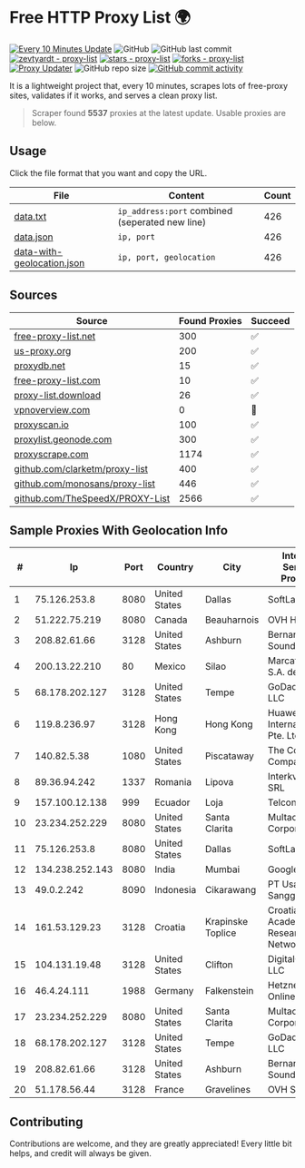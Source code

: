 
# Free HTTP Proxy List 🌍

[![Every 10 Minutes Update](https://github.com/mertguvencli/http-proxy-list/actions/workflows/main.yml/badge.svg?branch=main)](https://github.com/mertguvencli/http-proxy-list/actions/workflows/main.yml)
![GitHub](https://img.shields.io/github/license/mertguvencli/http-proxy-list)
![GitHub last commit](https://img.shields.io/github/last-commit/mertguvencli/http-proxy-list)
[![zevtyardt - proxy-list](https://img.shields.io/static/v1?label=zevtyardt&message=proxy-list&color=blue&logo=github)](https://github.com/zevtyardt/proxy-list "Go to GitHub repo")
[![stars - proxy-list](https://img.shields.io/github/stars/zevtyardt/proxy-list?style=social)](https://github.com/zevtyardt/proxy-list)
[![forks - proxy-list](https://img.shields.io/github/forks/zevtyardt/proxy-list?style=social)](https://github.com/zevtyardt/proxy-list)
[![Proxy Updater](https://github.com/zevtyardt/proxy-list/workflows/Proxy%20Updater/badge.svg)](https://github.com/zevtyardt/proxy-list/actions?query=workflow:"Proxy+Updater")
![GitHub repo size](https://img.shields.io/github/repo-size/zevtyardt/proxy-list)
[![GitHub commit activity](https://img.shields.io/github/commit-activity/m/zevtyardt/proxy-list?logo=commits)](https://github.com/zevtyardt/proxy-list/commits/main)

It is a lightweight project that, every 10 minutes, scrapes lots of free-proxy sites, validates if it works, and serves a clean proxy list.

> Scraper found **5537** proxies at the latest update. Usable proxies are below.

## Usage

Click the file format that you want and copy the URL.

|File|Content|Count|
|----|-------|-----|
|[data.txt](https://raw.githubusercontent.com/mertguvencli/http-proxy-list/main/proxy-list/data.txt)|`ip_address:port` combined (seperated new line)|426|
|[data.json](https://raw.githubusercontent.com/mertguvencli/http-proxy-list/main/proxy-list/data.json)|`ip, port`|426|
|[data-with-geolocation.json](https://raw.githubusercontent.com/mertguvencli/http-proxy-list/main/proxy-list/data-with-geolocation.json)|`ip, port, geolocation`|426|

## Sources

|Source|Found Proxies|Succeed|
|------|-------------|-------|
|[free-proxy-list.net](https://free-proxy-list.net)|300|✅|
|[us-proxy.org](https://www.us-proxy.org)|200|✅|
|[proxydb.net](http://proxydb.net)|15|✅|
|[free-proxy-list.com](https://free-proxy-list.com/?page=&port=&type%5B%5D=http&type%5B%5D=https&up_time=0&search=Search)|10|✅|
|[proxy-list.download](https://www.proxy-list.download/HTTP)|26|✅|
|[vpnoverview.com](https://vpnoverview.com/privacy/anonymous-browsing/free-proxy-servers)|0|🚫|
|[proxyscan.io](https://www.proxyscan.io)|100|✅|
|[proxylist.geonode.com](https://proxylist.geonode.com/api/proxy-list?limit=300&page=1&sort_by=lastChecked&sort_type=desc&protocols=http,https)|300|✅|
|[proxyscrape.com](https://api.proxyscrape.com/v2/?request=displayproxies&protocol=http&timeout=10000&country=all&ssl=all&anonymity=all)|1174|✅|
|[github.com/clarketm/proxy-list](https://raw.githubusercontent.com/clarketm/proxy-list/master/proxy-list-raw.txt)|400|✅|
|[github.com/monosans/proxy-list](https://raw.githubusercontent.com/monosans/proxy-list/main/proxies/http.txt)|446|✅|
|[github.com/TheSpeedX/PROXY-List](https://raw.githubusercontent.com/TheSpeedX/PROXY-List/master/http.txt)|2566|✅|


## Sample Proxies With Geolocation Info

|#|Ip|Port|Country|City|Internet Service Provider|
|-|--|----|-------|----|-------------------------|
|1|75.126.253.8|8080|United States|Dallas|SoftLayer|
|2|51.222.75.219|8080|Canada|Beauharnois|OVH Hosting|
|3|208.82.61.66|3128|United States|Ashburn|Bernardi Sounds|
|4|200.13.22.210|80|Mexico|Silao|Marcatel Com, S.A. de C.V.|
|5|68.178.202.127|3128|United States|Tempe|GoDaddy.com, LLC|
|6|119.8.236.97|3128|Hong Kong|Hong Kong|Huawei International Pte. Ltd.|
|7|140.82.5.38|1080|United States|Piscataway|The Constant Company|
|8|89.36.94.242|1337|Romania|Lipova|Interkvm Host SRL|
|9|157.100.12.138|999|Ecuador|Loja|Telconet S.A|
|10|23.234.252.229|8080|United States|Santa Clarita|Multacom Corporation|
|11|75.126.253.8|8080|United States|Dallas|SoftLayer|
|12|134.238.252.143|8080|India|Mumbai|Google LLC|
|13|49.0.2.242|8090|Indonesia|Cikarawang|PT Usaha Adi Sanggoro|
|14|161.53.129.23|3128|Croatia|Krapinske Toplice|Croatian Academic and Research Network|
|15|104.131.19.48|3128|United States|Clifton|DigitalOcean, LLC|
|16|46.4.24.111|1988|Germany|Falkenstein|Hetzner Online GmbH|
|17|23.234.252.229|8080|United States|Santa Clarita|Multacom Corporation|
|18|68.178.202.127|3128|United States|Tempe|GoDaddy.com, LLC|
|19|208.82.61.66|3128|United States|Ashburn|Bernardi Sounds|
|20|51.178.56.44|3128|France|Gravelines|OVH SAS|



## Contributing

Contributions are welcome, and they are greatly appreciated! Every
little bit helps, and credit will always be given.

